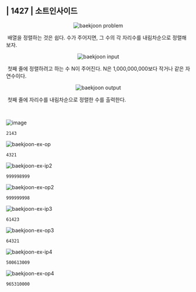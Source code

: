 ## | 1427 | 소트인사이드

<p align="center">
  <img src="https://user-images.githubusercontent.com/76546167/145960503-58714af7-c6cd-4a89-8064-fdc213a0e744.PNG" 
alt="baekjoon problem" /></p>

&nbsp;배열을 정렬하는 것은 쉽다. 수가 주어지면, 그 수의 각 자리수를 내림차순으로 정렬해보자.

<p align="center">
  <img src="https://user-images.githubusercontent.com/76546167/145960554-2792a951-dc7d-42bd-bc0a-d9ccf7891a97.PNG" 
alt="baekjoon input" /></p>

&nbsp;첫째 줄에 정렬하려고 하는 수 N이 주어진다. N은 1,000,000,000보다 작거나 같은 자연수이다.

<p align="center">
  <img src="https://user-images.githubusercontent.com/76546167/145960716-4c6c1514-9ad7-4e80-8083-954118b9f689.PNG" 
alt="baekjoon output" /></p>

&nbsp;첫째 줄에 자리수를 내림차순으로 정렬한 수를 출력한다.

</br>

![image](https://user-images.githubusercontent.com/76546167/145961090-b47d9b82-39d2-46f2-bc69-4ad4858b1704.png)

```
2143
```

![baekjoon-ex-op](https://user-images.githubusercontent.com/76546167/145961616-3b9d8b2d-2027-4834-bbaf-62792f46d203.PNG)

```
4321
```

![baekjoon-ex-ip2](https://user-images.githubusercontent.com/76546167/146166765-a3b5a784-6203-4e60-a87c-3797e8a257b5.PNG)

```
999998999
```

![baekjoon-ex-op2](https://user-images.githubusercontent.com/76546167/146166814-93c35a20-8523-4cba-b410-f658adf7c2e6.PNG)

```
999999998
```

![baekjoon-ex-ip3](https://user-images.githubusercontent.com/76546167/151000733-9e4e6e4c-4b17-4986-b168-b70e4b11b795.PNG)

```
61423
```

![baekjoon-ex-op3](https://user-images.githubusercontent.com/76546167/151000785-d2dc34fa-e3a8-4f7e-a2dc-cbd47d7ade99.PNG)

```
64321
```

![baekjoon-ex-ip4](https://user-images.githubusercontent.com/76546167/151000752-5a21f311-daf8-44f8-84c2-d89de26defaa.PNG)

```
500613009
```

![baekjoon-ex-op4](https://user-images.githubusercontent.com/76546167/151000798-43b3e146-f490-4cdd-804a-47976d172405.PNG)

```
965310000
```
